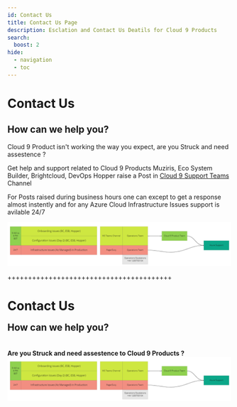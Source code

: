 ```yaml
---
id: Contact Us
title: Contact Us Page
description: Esclation and Contact Us Deatils for Cloud 9 Products
search:
  boost: 2
hide:
  - navigation
  - toc
---
```


# Contact Us
## How can we help you?

Cloud 9 Product isn't working the way you expect, are you Struck and need assestence ?

Get help and support related to Cloud 9 Products Muziris, Eco System Builder, Brightcloud, DevOps Hopper  raise a Post in <a href="https://teams.microsoft.com/l/team/19%3adnlQpvbo7zsPTGQVuXaRYH1UjDRPnOCJC7XI7064u6w1%40thread.tacv2/conversations?groupId=9db482de-c01a-4efb-9c4f-6693ad31c189&tenantId=bd5c6713-7399-4b31-be79-78f2d078e543" target="_blank" rel="noopener noreferrer">Cloud 9 Support Teams</a> Channel

For Posts raised during business hours one can except to get a response almost instently and for any Azure Cloud Infrastructure Issues support is avilable 24/7 

![Support Model](/img/Support.png)


++++++++++++++++++++++++++++++++++++++++


<h1 style=" text-align: left; box-sizing: border-box;">Contact Us</h3>
<h2 style=" text-align: left; box-sizing: border-box;margin: 0rem;">
  How can we help you?</h2>
</br>
<h4 style=" text-align: left; box-sizing: border-box;">Are you Struck and need assestence to Cloud 9 Products ?
</br>

  <img src="./img/Support.png">
</h4>  

